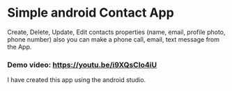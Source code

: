 # Simple android Contact App
Create, Delete, Update, Edit contacts properties (name, email, profile photo, phone number) also you can make a phone call, email, text message from the App.

### Demo video: https://youtu.be/i9XQsCIo4iU

I have created this app using the android studio.

<emb src="https://github.com/HansiLeelasena/Simple-Contact-Saving-App/blob/a6256bb732f1a3468ddbf753a38343704b9156a3/SEU.IS.17.ICT.002.pdf" width="50%" />
